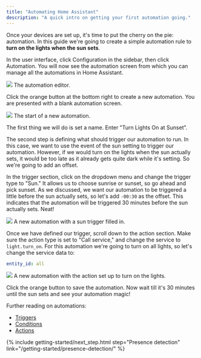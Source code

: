 ```yaml
---
title: "Automating Home Assistant"
description: "A quick intro on getting your first automation going."
---
```


Once your devices are set up, it's time to put the cherry on the pie: automation. In this guide we're going to create a simple automation rule to **turn on the lights when the sun sets**.

In the user interface, click Configuration in the sidebar, then click Automation. You will now see the automation screen from which you can manage all the automations in Home Assistant.

<p class='img'>
<img src='/images/getting-started/automation-editor.png'>
The automation editor.
</p>

Click the orange button at the bottom right to create a new automation. You are presented with a blank automation screen.

<p class='img'>
<img src='/images/getting-started/new-automation.png'>
The start of a new automation.
</p>

The first thing we will do is set a name. Enter "Turn Lights On at Sunset".

The second step is defining what should trigger our automation to run. In this case, we want to use the event of the sun setting to trigger our automation. However, if we would turn on the lights when the sun actually sets, it would be too late as it already gets quite dark while it's setting. So we're going to add an offset.

In the trigger section, click on the dropdown menu and change the trigger type to "Sun." It allows us to choose sunrise or sunset, so go ahead and pick sunset. As we discussed, we want our automation to be triggered a little before the sun actually sets, so let's add `-00:30` as the offset. This indicates that the automation will be triggered 30 minutes before the sun actually sets. Neat!

<p class='img'>
<img src='/images/getting-started/new-trigger.png'>
A new automation with a sun trigger filled in.
</p>

Once we have defined our trigger, scroll down to the action section. Make sure the action type is set to "Call service," and change the service to `light.turn_on`. For this automation we're going to turn on all lights, so let's change the service data to:

```yaml
entity_id: all
```

<p class='img'>
<img src='/images/getting-started/action.png'>
A new automation with the action set up to turn on the lights.
</p>

Click the orange button to save the automation. Now wait till it's 30 minutes until the sun sets and see your automation magic!

Further reading on automations:

- [Triggers](/docs/automation/trigger/)
- [Conditions](/docs/automation/condition/)
- [Actions](/docs/automation/action/)

{% include getting-started/next_step.html step="Presence detection" link="/getting-started/presence-detection/" %}

